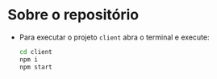 # Sobre o repositório

- Para executar o projeto `client` abra o terminal e execute:
  ```sh
  cd client
  npm i
  npm start
  ```
